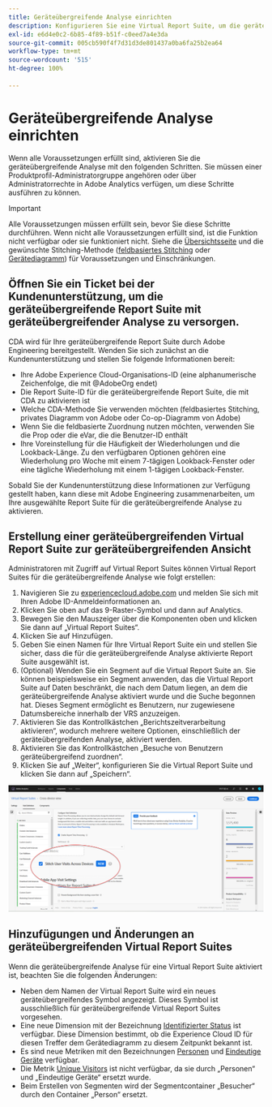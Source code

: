 ```yaml
---
title: Geräteübergreifende Analyse einrichten
description: Konfigurieren Sie eine Virtual Report Suite, um die geräteübergreifende Analyse (CDA) zu aktivieren.
exl-id: e6d4e0c2-6b85-4f89-b51f-c0eed7a4e3da
source-git-commit: 005cb590f4f7d31d3de801437a0ba6fa25b2ea64
workflow-type: tm+mt
source-wordcount: '515'
ht-degree: 100%

---
```


# Geräteübergreifende Analyse einrichten

Wenn alle Voraussetzungen erfüllt sind, aktivieren Sie die geräteübergreifende Analyse mit den folgenden Schritten. Sie müssen einer Produktprofil-Administratorgruppe angehören oder über Administratorrechte in Adobe Analytics verfügen, um diese Schritte ausführen zu können.

>[!IMPORTANT]
>
>Alle Voraussetzungen müssen erfüllt sein, bevor Sie diese Schritte durchführen. Wenn nicht alle Voraussetzungen erfüllt sind, ist die Funktion nicht verfügbar oder sie funktioniert nicht. Siehe die [Übersichtsseite](overview.md) und die gewünschte Stitching-Methode ([feldbasiertes Stitching](field-based-stitching.md) oder [Gerätediagramm](device-graph.md)) für Voraussetzungen und Einschränkungen.

## Öffnen Sie ein Ticket bei der Kundenunterstützung, um die geräteübergreifende Report Suite mit geräteübergreifender Analyse zu versorgen.

CDA wird für Ihre geräteübergreifende Report Suite durch Adobe Engineering bereitgestellt. Wenden Sie sich zunächst an die Kundenunterstützung und stellen Sie folgende Informationen bereit:

* Ihre Adobe Experience Cloud-Organisations-ID (eine alphanumerische Zeichenfolge, die mit @AdobeOrg endet)
* Die Report Suite-ID für die geräteübergreifende Report Suite, die mit CDA zu aktivieren ist
* Welche CDA-Methode Sie verwenden möchten (feldbasiertes Stitching, privates Diagramm von Adobe oder Co-op-Diagramm von Adobe)
* Wenn Sie die feldbasierte Zuordnung nutzen möchten, verwenden Sie die Prop oder die eVar, die die Benutzer-ID enthält
* Ihre Voreinstellung für die Häufigkeit der Wiederholungen und die Lookback-Länge. Zu den verfügbaren Optionen gehören eine Wiederholung pro Woche mit einem 7-tägigen Lookback-Fenster oder eine tägliche Wiederholung mit einem 1-tägigen Lookback-Fenster.

Sobald Sie der Kundenunterstützung diese Informationen zur Verfügung gestellt haben, kann diese mit Adobe Engineering zusammenarbeiten, um Ihre ausgewählte Report Suite für die geräteübergreifende Analyse zu aktivieren.

## Erstellung einer geräteübergreifenden Virtual Report Suite zur geräteübergreifenden Ansicht

Administratoren mit Zugriff auf Virtual Report Suites können Virtual Report Suites für die geräteübergreifende Analyse wie folgt erstellen:

1. Navigieren Sie zu [experiencecloud.adobe.com](https://experiencecloud.adobe.com) und melden Sie sich mit Ihren Adobe ID-Anmeldeinformationen an.
2. Klicken Sie oben auf das 9-Raster-Symbol und dann auf Analytics.
3. Bewegen Sie den Mauszeiger über die Komponenten oben und klicken Sie dann auf „Virtual Report Suites“.
4. Klicken Sie auf Hinzufügen.
5. Geben Sie einen Namen für Ihre Virtual Report Suite ein und stellen Sie sicher, dass die für die geräteübergreifende Analyse aktivierte Report Suite ausgewählt ist.
6. (Optional) Wenden Sie ein Segment auf die Virtual Report Suite an. Sie können beispielsweise ein Segment anwenden, das die Virtual Report Suite auf Daten beschränkt, die nach dem Datum liegen, an dem die geräteübergreifende Analyse aktiviert wurde und die Suche begonnen hat. Dieses Segment ermöglicht es Benutzern, nur zugewiesene Datumsbereiche innerhalb der VRS anzuzeigen.
7. Aktivieren Sie das Kontrollkästchen „Berichtszeitverarbeitung aktivieren“, wodurch mehrere weitere Optionen, einschließlich der geräteübergreifenden Analyse, aktiviert werden.
8. Aktivieren Sie das Kontrollkästchen „Besuche von Benutzern geräteübergreifend zuordnen“.
9. Klicken Sie auf „Weiter“, konfigurieren Sie die Virtual Report Suite und klicken Sie dann auf „Speichern“.

![Kontrollkästchen „Geräteübergreifende Analyse“](assets/cda-checkbox.png)

## Hinzufügungen und Änderungen an geräteübergreifenden Virtual Report Suites

Wenn die geräteübergreifende Analyse für eine Virtual Report Suite aktiviert ist, beachten Sie die folgenden Änderungen:

* Neben dem Namen der Virtual Report Suite wird ein neues geräteübergreifendes Symbol angezeigt. Dieses Symbol ist ausschließlich für geräteübergreifende Virtual Report Suites vorgesehen.
* Eine neue Dimension mit der Bezeichnung [Identifizierter Status](../dimensions/identified-state.md) ist verfügbar. Diese Dimension bestimmt, ob die Experience Cloud ID für diesen Treffer dem Gerätediagramm zu diesem Zeitpunkt bekannt ist.
* Es sind neue Metriken mit den Bezeichnungen [Personen](../metrics/people.md) und [Eindeutige Geräte](../metrics/unique-devices.md) verfügbar.
* Die Metrik [Unique Visitors](../metrics/unique-visitors.md) ist nicht verfügbar, da sie durch „Personen“ und „Eindeutige Geräte“ ersetzt wurde.
* Beim Erstellen von Segmenten wird der Segmentcontainer „Besucher“ durch den Container „Person“ ersetzt.
